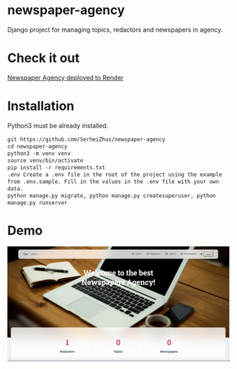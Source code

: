 # newspaper-agency
Django project for managing topics, redactors and newspapers in agency.

# Check it out
[Newspaper Agency deployed to Render](https://)

# Installation
Python3 must be already installed. 

```shell
git https://github.com/SerheiZhus/newspaper-agency
cd newspaper-agency
python3 -m venv venv
source venv/bin/activate
pip install -r requirements.txt
.env Create a .env file in the root of the project using the example from .env.sample. Fill in the values in the .env file with your own data.
python manage.py migrate, python manage.py createsuperuser, python manage.py runserver
```
# Demo
![Website Interface](demo.png)











